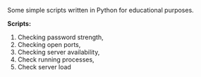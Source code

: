 Some simple scripts written in Python for educational purposes.

<b>Scripts:</b>
1. Checking password strength, 
2. Checking open ports,
3. Checking server availability, 
4. Check running processes,
5. Check server load
